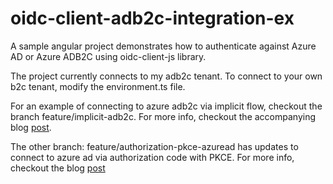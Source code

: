 # oidc-client-adb2c-integration-ex
A sample angular project demonstrates how to authenticate against Azure AD or Azure ADB2C  using oidc-client-js library.


The project currently connects to my adb2c tenant. To connect to your own b2c tenant, modify the environment.ts file. 

For an example of connecting to azure adb2c via implicit flow, checkout the branch feature/implicit-adb2c. For more info, checkout the accompanying blog [post](https://www.taithienbo.com/how-to-authenticate-user-against-azure-adb2c-from-angular-app-using-oidc-client-js/).

The other branch: feature/authorization-pkce-azuread has updates to connect to azure ad via authorization code with PKCE. For more info, checkout the blog [post](https://www.taithienbo.com/obtain-access-token-via-authorization-code-grant-with-pkce-in-angular-using-oidc-client-js-and-microsoft-identity-platform/)
